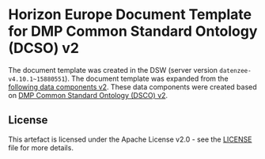 # Horizon Europe Document Template for DMP Common Standard Ontology (DCSO) v2

The document template was created in the DSW (server version `datenzee-v4.10.1~15880551`). The document template was expanded from the [following data components v2](https://github.com/datenzee/dcso-case-study/blob/main/dcso-2/dc-horizon-europe/dcso-2-dc-horizon-europe.ttl). These data components were created based on [DMP Common Standard Ontology (DSCO) v2](https://github.com/datenzee/dcso-case-study/blob/main/dcso-2/ontology/dcso-2.ttl). 

## License

This artefact is licensed under the Apache License v2.0 - see the [LICENSE](LICENSE) file for more details.

